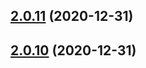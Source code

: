 ## [2.0.11](https://github.com/justsuccess/tools/compare/v2.0.10...v2.0.11) (2020-12-31)



## [2.0.10](https://github.com/justsuccess/tools/compare/v2.0.6...v2.0.10) (2020-12-31)



